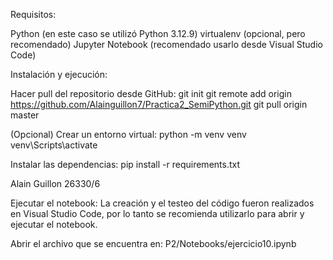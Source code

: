 Requisitos:

Python (en este caso se utilizó Python 3.12.9)
virtualenv (opcional, pero recomendado)
Jupyter Notebook (recomendado usarlo desde Visual Studio Code)


Instalación y ejecución:

Hacer pull del repositorio desde GitHub:
git init
git remote add origin https://github.com/Alainguillon7/Practica2_SemiPython.git
git pull origin master


(Opcional) Crear un entorno virtual:
python -m venv venv
venv\Scripts\activate


Instalar las dependencias:
pip install -r requirements.txt

Alain Guillon 26330/6

Ejecutar el notebook:
La creación y el testeo del código fueron realizados en Visual Studio Code, por lo tanto se recomienda utilizarlo para abrir y ejecutar el notebook.

Abrir el archivo que se encuentra en:
P2/Notebooks/ejercicio10.ipynb

